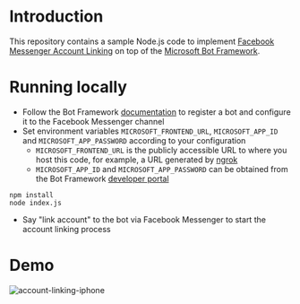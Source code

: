 # Introduction

This repository contains a sample Node.js code to implement
[Facebook Messenger Account Linking](https://developers.facebook.com/docs/messenger-platform/account-linking)
on top of the [Microsoft Bot Framework](https://dev.botframework.com/).

# Running locally

* Follow the Bot Framework [documentation](https://docs.botframework.com/en-us/) to register a bot and configure it to the Facebook Messenger channel
* Set environment variables `MICROSOFT_FRONTEND_URL`, `MICROSOFT_APP_ID` and `MICROSOFT_APP_PASSWORD` according to your configuration
  * `MICROSOFT_FRONTEND_URL` is the publicly accessible URL to where you host this code, for example, a URL generated by [ngrok](https://ngrok.com/)
  * `MICROSOFT_APP_ID` and `MICROSOFT_APP_PASSWORD` can be obtained from the Bot Framework [developer portal](https://dev.botframework.com/bots)

```
npm install
node index.js
```

* Say "link account" to the bot via Facebook Messenger to start the account linking process

# Demo

![account-linking-iphone](https://cloud.githubusercontent.com/assets/207474/20264373/dde1a2d8-aa73-11e6-8dfa-b2f4b4352105.gif)
